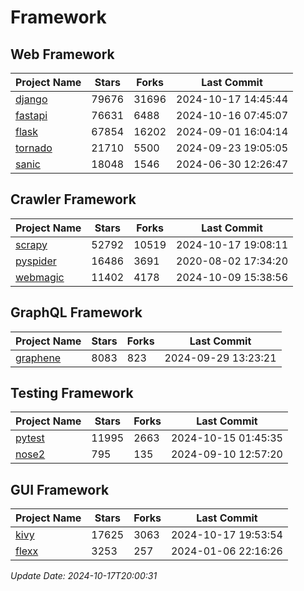 # Framework

## Web Framework
| Project Name | Stars | Forks | Last Commit |
| ------------ | ----- | ----- | ----------- |
| [django](https://github.com/django/django) | 79676 | 31696 | 2024-10-17 14:45:44 |
| [fastapi](https://github.com/fastapi/fastapi) | 76631 | 6488 | 2024-10-16 07:45:07 |
| [flask](https://github.com/pallets/flask) | 67854 | 16202 | 2024-09-01 16:04:14 |
| [tornado](https://github.com/tornadoweb/tornado) | 21710 | 5500 | 2024-09-23 19:05:05 |
| [sanic](https://github.com/sanic-org/sanic) | 18048 | 1546 | 2024-06-30 12:26:47 |

## Crawler Framework
| Project Name | Stars | Forks | Last Commit |
| ------------ | ----- | ----- | ----------- |
| [scrapy](https://github.com/scrapy/scrapy) | 52792 | 10519 | 2024-10-17 19:08:11 |
| [pyspider](https://github.com/binux/pyspider) | 16486 | 3691 | 2020-08-02 17:34:20 |
| [webmagic](https://github.com/code4craft/webmagic) | 11402 | 4178 | 2024-10-09 15:38:56 |

## GraphQL Framework
| Project Name | Stars | Forks | Last Commit |
| ------------ | ----- | ----- | ----------- |
| [graphene](https://github.com/graphql-python/graphene) | 8083 | 823 | 2024-09-29 13:23:21 |

## Testing Framework
| Project Name | Stars | Forks | Last Commit |
| ------------ | ----- | ----- | ----------- |
| [pytest](https://github.com/pytest-dev/pytest) | 11995 | 2663 | 2024-10-15 01:45:35 |
| [nose2](https://github.com/nose-devs/nose2) | 795 | 135 | 2024-09-10 12:57:20 |

## GUI Framework
| Project Name | Stars | Forks | Last Commit |
| ------------ | ----- | ----- | ----------- |
| [kivy](https://github.com/kivy/kivy) | 17625 | 3063 | 2024-10-17 19:53:54 |
| [flexx](https://github.com/flexxui/flexx) | 3253 | 257 | 2024-01-06 22:16:26 |

*Update Date: 2024-10-17T20:00:31*